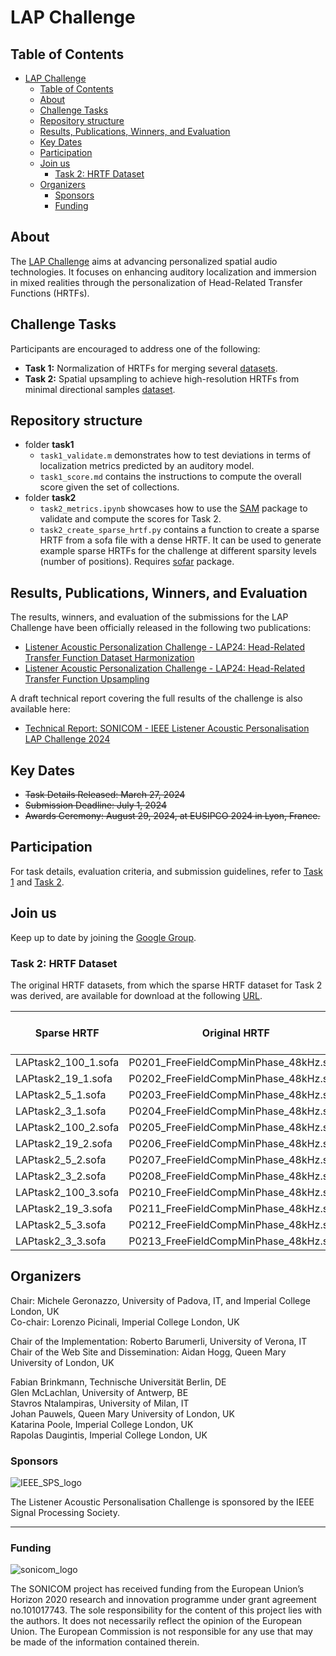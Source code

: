 # LAP Challenge

## Table of Contents
- [LAP Challenge](#lap-challenge)
  - [Table of Contents](#table-of-contents)
  - [About](#about)
  - [Challenge Tasks](#challenge-tasks)
  - [Repository structure](#repository-structure)
  - [Results, Publications, Winners, and Evaluation](#results-Publications-winners-and-evaluation)
  - [Key Dates](#key-dates)
  - [Participation](#participation)
  - [Join us](#join-us)
    - [Task 2: HRTF Dataset](#task-2-hrtf-dataset)
  - [Organizers](#organizers)
    - [Sponsors](#sponsors)
    - [Funding](#funding)

## About
The [LAP Challenge](https://www.sonicom.eu/lap-challenge/) aims at advancing personalized spatial audio technologies. It focuses on enhancing auditory localization and immersion in mixed realities through the personalization of Head-Related Transfer Functions (HRTFs). 

## Challenge Tasks
Participants are encouraged to address one of the following:
- **Task 1:** Normalization of HRTFs for merging several [datasets](https://imperialcollegelondon.box.com/s/utm14xqeti6zp02bk7399j48jp3ggthl).
- **Task 2:** Spatial upsampling to achieve high-resolution HRTFs from minimal directional samples [dataset](https://imperialcollegelondon.box.com/s/qshix6e74q3s86brkxx2sz809o9td3q4).

## Repository structure
- folder **task1**
  - ``task1_validate.m`` demonstrates how to test deviations in terms of localization metrics predicted by an auditory model.
  - ``task1_score.md`` contains the instructions to compute the overall score given the set of collections.
- folder **task2**
  - ``task2_metrics.ipynb`` showcases how to use the [SAM](https://spatial-audio-metrics.readthedocs.io/en/latest/) package to validate and compute the scores for Task 2.
  - ``task2_create_sparse_hrtf.py`` contains a function to create a sparse HRTF from a sofa file with a dense HRTF. It can be used to generate example sparse HRTFs for the challenge at different sparsity levels (number of positions). Requires [sofar](https://sofar.readthedocs.io/en/stable/readme.html) package.

## Results, Publications, Winners, and Evaluation

The results, winners, and evaluation of the submissions for the LAP Challenge have been officially released in the following two publications:

- [Listener Acoustic Personalization Challenge - LAP24: Head-Related Transfer Function Dataset Harmonization](https://ieeexplore.ieee.org/document/11097362)
- [Listener Acoustic Personalization Challenge - LAP24: Head-Related Transfer Function Upsampling](https://ieeexplore.ieee.org/document/11078906)

A draft technical report covering the full results of the challenge is also available here: 

- [Technical Report: SONICOM - IEEE Listener Acoustic Personalisation LAP Challenge 2024](https://doi.org/10.36227/techrxiv.173153187.72930965/v1)

## Key Dates
- <del>Task Details Released: March 27, 2024</del>
- <del>Submission Deadline: July 1, 2024</del>
- <del>Awards Ceremony: August 29, 2024, at EUSIPCO 2024 in Lyon, France<del>.

## Participation
For task details, evaluation criteria, and submission guidelines, refer to [Task 1](https://imperialcollegelondon.box.com/s/laq35yleevu0e1c7g0mn1w9e98f2b0ia) and [Task 2](https://imperialcollegelondon.box.com/s/w7b7dmqbuywuu1oktbrhehlgdfghhfm1).

## Join us 
Keep up to date by joining the [Google Group](https://groups.google.com/g/sonicom-lap-challenge).

### Task 2: HRTF Dataset

The original HRTF datasets, from which the sparse HRTF dataset for Task 2 was derived, are available for download at the following [URL](https://transfer.ic.ac.uk:9090/#/2022_SONICOM-HRTF-DATASET/). 

| Sparse HRTF           | Original HRTF                                      | Original HRTF URL                                                                 |
|-----------------------|----------------------------------------------------|-----------------------------------------------------------------------------------|
| LAPtask2_100_1.sofa    | P0201_FreeFieldCompMinPhase_48kHz.sofa             | [Link](https://transfer.ic.ac.uk:9090/2022_SONICOM-HRTF-DATASET/P0201/HRTF/HRTF/48kHz/P0201_FreeFieldCompMinPhase_48kHz.sofa) |
| LAPtask2_19_1.sofa     | P0202_FreeFieldCompMinPhase_48kHz.sofa             | [Link](https://transfer.ic.ac.uk:9090/2022_SONICOM-HRTF-DATASET/P0202/HRTF/HRTF/48kHz/P0202_FreeFieldCompMinPhase_48kHz.sofa) |
| LAPtask2_5_1.sofa      | P0203_FreeFieldCompMinPhase_48kHz.sofa             | [Link](https://transfer.ic.ac.uk:9090/2022_SONICOM-HRTF-DATASET/P0203/HRTF/HRTF/48kHz/P0203_FreeFieldCompMinPhase_48kHz.sofa) |
| LAPtask2_3_1.sofa      | P0204_FreeFieldCompMinPhase_48kHz.sofa             | [Link](https://transfer.ic.ac.uk:9090/2022_SONICOM-HRTF-DATASET/P0204/HRTF/HRTF/48kHz/P0204_FreeFieldCompMinPhase_48kHz.sofa) |
| LAPtask2_100_2.sofa    | P0205_FreeFieldCompMinPhase_48kHz.sofa             | [Link](https://transfer.ic.ac.uk:9090/2022_SONICOM-HRTF-DATASET/P0205/HRTF/HRTF/48kHz/P0205_FreeFieldCompMinPhase_48kHz.sofa) |
| LAPtask2_19_2.sofa     | P0206_FreeFieldCompMinPhase_48kHz.sofa             | [Link](https://transfer.ic.ac.uk:9090/2022_SONICOM-HRTF-DATASET/P0206/HRTF/HRTF/48kHz/P0206_FreeFieldCompMinPhase_48kHz.sofa) |
| LAPtask2_5_2.sofa      | P0207_FreeFieldCompMinPhase_48kHz.sofa             | [Link](https://transfer.ic.ac.uk:9090/2022_SONICOM-HRTF-DATASET/P0207/HRTF/HRTF/48kHz/P0207_FreeFieldCompMinPhase_48kHz.sofa) |
| LAPtask2_3_2.sofa      | P0208_FreeFieldCompMinPhase_48kHz.sofa             | [Link](https://transfer.ic.ac.uk:9090/2022_SONICOM-HRTF-DATASET/P0208/HRTF/HRTF/48kHz/P0208_FreeFieldCompMinPhase_48kHz.sofa) |
| LAPtask2_100_3.sofa    | P0210_FreeFieldCompMinPhase_48kHz.sofa             | [Link](https://transfer.ic.ac.uk:9090/2022_SONICOM-HRTF-DATASET/P0210/HRTF/HRTF/48kHz/P0210_FreeFieldCompMinPhase_48kHz.sofa) |
| LAPtask2_19_3.sofa     | P0211_FreeFieldCompMinPhase_48kHz.sofa             | [Link](https://transfer.ic.ac.uk:9090/2022_SONICOM-HRTF-DATASET/P0211/HRTF/HRTF/48kHz/P0211_FreeFieldCompMinPhase_48kHz.sofa) |
| LAPtask2_5_3.sofa      | P0212_FreeFieldCompMinPhase_48kHz.sofa             | [Link](https://transfer.ic.ac.uk:9090/2022_SONICOM-HRTF-DATASET/P0212/HRTF/HRTF/48kHz/P0212_FreeFieldCompMinPhase_48kHz.sofa) |
| LAPtask2_3_3.sofa      | P0213_FreeFieldCompMinPhase_48kHz.sofa             | [Link](https://transfer.ic.ac.uk:9090/2022_SONICOM-HRTF-DATASET/P0213/HRTF/HRTF/48kHz/P0213_FreeFieldCompMinPhase_48kHz.sofa) |

## Organizers
Chair: Michele Geronazzo, University of Padova, IT, and Imperial College London, UK\
Co-chair: Lorenzo Picinali, Imperial College London, UK

Chair of the Implementation: Roberto Barumerli, University of Verona, IT\
Chair of the Web Site and Dissemination: Aidan Hogg, Queen Mary University of London, UK

Fabian Brinkmann, Technische Universität Berlin, DE\
Glen McLachlan, University of Antwerp, BE\
Stavros Ntalampiras, University of Milan, IT\
Johan Pauwels, Queen Mary University of London, UK\
Katarina Poole, Imperial College London, UK\
Rapolas Daugintis, Imperial College London, UK

### Sponsors
![IEEE_SPS_logo](https://www.sonicom.eu/wp-content/uploads/2023/10/IEEE-SPS-logo.png)

The Listener Acoustic Personalisation Challenge is sponsored by the IEEE Signal Processing Society.

---

### Funding
![sonicom_logo](https://www.sonicom.eu/wp-content/themes/sonicom/library/images/logo.png)

The SONICOM project has received funding from the European Union’s Horizon 2020 research and innovation programme under grant agreement no.101017743. The sole responsibility for the content of this project lies with the authors. It does not necessarily reflect the opinion of the European Union. The European Commission is not responsible for any use that may be made of the information contained therein.
